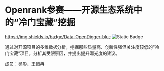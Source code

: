 # Openrank参赛——开源生态系统中的“冷门宝藏”挖掘

https://img.shields.io/badge/Data-OpenDigger-blue
![Static Badge](https://img.shields.io/badge/:Data-OpenDigger-blue)


通过对开源项目的多维数据分析，挖掘那些质量高、创新性强但关注度较低的“冷门宝藏”项目，分析其受限原因，并提出提升曝光度的建议。

成员：吴彤、王惜冉
